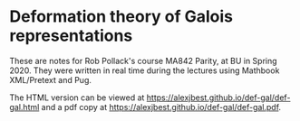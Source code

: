 # Deformation theory of Galois representations
These are notes for Rob Pollack's course MA842 Parity, at BU in Spring 2020.
They were written in real time during the lectures using Mathbook XML/Pretext and Pug.

The HTML version can be viewed at <https://alexjbest.github.io/def-gal/def-gal.html> and a pdf copy at <https://alexjbest.github.io/def-gal/def-gal.pdf>.
